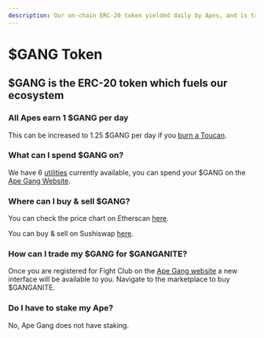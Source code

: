 ```yaml
---
description: Our on-chain ERC-20 token yielded daily by Apes, and is tradable for Ethereum
---
```


# $GANG Token

## $GANG is the ERC-20 token which fuels our ecosystem

### All Apes earn 1 $GANG per day

This can be increased to 1.25 $GANG per day if you [burn a Toucan](../faqs/how-do-i-burn-my-toucans.md).

### What can I spend $GANG on?

We have 6 [utilities](utilities.md) currently available, you can spend your $GANG on the [Ape Gang Website](https://apegang.art/utilities).

### Where can I buy & sell $GANG?

You can check the price chart on Etherscan [here](https://etherscan.io/dex/sushiswap/0xaad85cb5e0d48ff9fc6e64db64315864ef2a1ca7).

You can buy & sell on Sushiswap [here](https://app.sushi.com/swap?inputCurrency=0xB73758FE1dc58Ac2A255a2950a3Fdd84DA656b84\&outputCurrency=ETH\&chainId=1).

### How can I trade my $GANG for $GANGANITE?

Once you are registered for Fight Club on the [Ape Gang website](https://apegang.art/) a new interface will be available to you. Navigate to the marketplace to buy $GANGANITE.

### Do I have to stake my Ape?

No, Ape Gang does not have staking.
